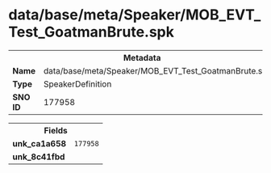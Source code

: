 <h1>data/base/meta/Speaker/MOB_EVT_Test_GoatmanBrute.spk</h1><table><tr><th colspan="100%">Metadata</th></tr><tr><td><b>Name</b></td><td>data/base/meta/Speaker/MOB_EVT_Test_GoatmanBrute.spk</td></tr><tr><td><b>Type</b></td><td>SpeakerDefinition</td></tr><tr><td><b>SNO ID</b></td><td>177958</td></tr></table>

<table><tr><th colspan="100%">Fields</th></tr><tr><td><b>unk_ca1a658</b></td><td><code>177958</code></td></tr><tr><td><b>unk_8c41fbd</b></td><td></td></tr></table>

